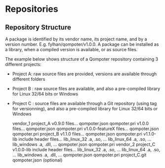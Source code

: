 Repositories
============

Repository Structure
---------------------

A package is identified by its vendor name, its project name, and by a version number. E.g. fylhan/qompoter/v1.0.0.
A package can be installed as a library, when a compiled version is available, or as source files.

The example below shows structure of a Qompoter repository containing 3 different projects:

* Project A: raw source files are provided, versions are available through different folders
* Project B : raw source files are available, and also a pre-compiled library for Linux 32/64 bits or Windows
* Project C : source files are available through a Git repository (using tag for versionning), and also a pre-compiled library for Linux 32/64 bits or Windows

	vendor_1
		project_A
			v0.9.0
				files...
				qompoter.json
				qompoter.pri
			v1.0.0
				files...
				qompoter.json
				qompoter.pri
			v1.0.0-featureX
				files...
				qompoter.json
				qompoter.pri
		project_B
			v1.1.0
				files...
				qompoter.json
				qompoter.pri
			v1.1.0-lib
				include
					header files...
				lib_linux_32
					.a, .so, ...
				lib_linux_64
					.a, .so, ...
				lib_windows
					.a, .dll, ...
				qompoter.json
				qompoter.pri
	vendor_2
		project_C
			v1.0.0-lib
				include
					header files...
				lib_linux_32
					.a, .so, ...
				lib_linux_64
					.a, .so, ...
				lib_windows
					.a, .dll, ...
				qompoter.json
				qompoter.pri
			project_C.git
				qompoter.json (optional)

